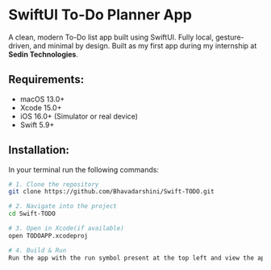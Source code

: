 # SwiftUI To-Do Planner App

A clean, modern To-Do list app built using SwiftUI. Fully local, gesture-driven, and minimal by design. Built as my first app during my internship at **Sedin Technologies**.


## Requirements:

- macOS 13.0+
- Xcode 15.0+
- iOS 16.0+ (Simulator or real device)
- Swift 5.9+


## Installation:

In your terminal run the following commands:

```bash
# 1. Clone the repository
git clone https://github.com/Bhavadarshini/Swift-TODO.git

# 2. Navigate into the project
cd Swift-TODO

# 3. Open in Xcode(if available)
open TODOAPP.xcodeproj

# 4. Build & Run
Run the app with the run symbol present at the top left and view the app in stimulator or your device.

